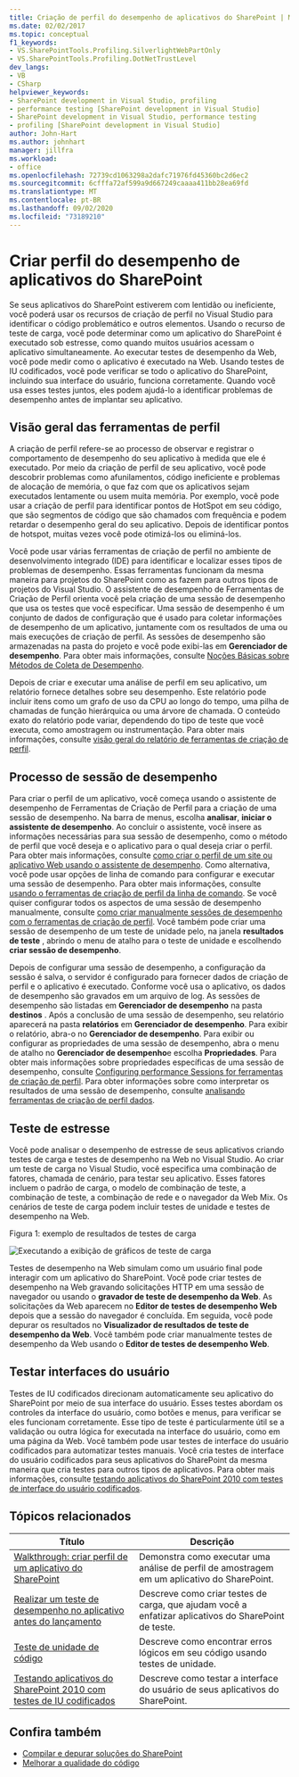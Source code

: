 ```yaml
---
title: Criação de perfil do desempenho de aplicativos do SharePoint | Microsoft Docs
ms.date: 02/02/2017
ms.topic: conceptual
f1_keywords:
- VS.SharePointTools.Profiling.SilverlightWebPartOnly
- VS.SharePointTools.Profiling.DotNetTrustLevel
dev_langs:
- VB
- CSharp
helpviewer_keywords:
- SharePoint development in Visual Studio, profiling
- performance testing [SharePoint development in Visual Studio]
- SharePoint development in Visual Studio, performance testing
- profiling [SharePoint development in Visual Studio]
author: John-Hart
ms.author: johnhart
manager: jillfra
ms.workload:
- office
ms.openlocfilehash: 72739cd1063298a2dafc71976fd45360bc2d6ec2
ms.sourcegitcommit: 6cfffa72af599a9d667249caaaa411bb28ea69fd
ms.translationtype: MT
ms.contentlocale: pt-BR
ms.lasthandoff: 09/02/2020
ms.locfileid: "73189210"
---
```

# <a name="profile-the-performance-of-sharepoint-applications"></a>Criar perfil do desempenho de aplicativos do SharePoint

Se seus aplicativos do SharePoint estiverem com lentidão ou ineficiente, você poderá usar os recursos de criação de perfil no Visual Studio para identificar o código problemático e outros elementos. Usando o recurso de teste de carga, você pode determinar como um aplicativo do SharePoint é executado sob estresse, como quando muitos usuários acessam o aplicativo simultaneamente. Ao executar testes de desempenho da Web, você pode medir como o aplicativo é executado na Web. Usando testes de IU codificados, você pode verificar se todo o aplicativo do SharePoint, incluindo sua interface do usuário, funciona corretamente. Quando você usa esses testes juntos, eles podem ajudá-lo a identificar problemas de desempenho antes de implantar seu aplicativo.

## <a name="profile-tools-overview"></a>Visão geral das ferramentas de perfil

A criação de perfil refere-se ao processo de observar e registrar o comportamento de desempenho do seu aplicativo à medida que ele é executado. Por meio da criação de perfil de seu aplicativo, você pode descobrir problemas como afunilamentos, código ineficiente e problemas de alocação de memória, o que faz com que os aplicativos sejam executados lentamente ou usem muita memória. Por exemplo, você pode usar a criação de perfil para identificar pontos de HotSpot em seu código, que são segmentos de código que são chamados com frequência e podem retardar o desempenho geral do seu aplicativo. Depois de identificar pontos de hotspot, muitas vezes você pode otimizá-los ou eliminá-los.

Você pode usar várias ferramentas de criação de perfil no ambiente de desenvolvimento integrado (IDE) para identificar e localizar esses tipos de problemas de desempenho. Essas ferramentas funcionam da mesma maneira para projetos do SharePoint como as fazem para outros tipos de projetos do Visual Studio. O assistente de desempenho de Ferramentas de Criação de Perfil orienta você pela criação de uma sessão de desempenho que usa os testes que você especificar. Uma sessão de desempenho é um conjunto de dados de configuração que é usado para coletar informações de desempenho de um aplicativo, juntamente com os resultados de uma ou mais execuções de criação de perfil. As sessões de desempenho são armazenadas na pasta do projeto e você pode exibi-las em **Gerenciador de desempenho**. Para obter mais informações, consulte [Noções Básicas sobre Métodos de Coleta de Desempenho](../profiling/understanding-performance-collection-methods.md).

Depois de criar e executar uma análise de perfil em seu aplicativo, um relatório fornece detalhes sobre seu desempenho. Este relatório pode incluir itens como um grafo de uso da CPU ao longo do tempo, uma pilha de chamadas de função hierárquica ou uma árvore de chamada. O conteúdo exato do relatório pode variar, dependendo do tipo de teste que você executa, como amostragem ou instrumentação. Para obter mais informações, consulte [visão geral do relatório de ferramentas de criação de perfil](../profiling/performance-report-overview.md).

## <a name="performance-session-process"></a>Processo de sessão de desempenho

Para criar o perfil de um aplicativo, você começa usando o assistente de desempenho de Ferramentas de Criação de Perfil para a criação de uma sessão de desempenho. Na barra de menus, escolha **analisar**, **iniciar o assistente de desempenho**. Ao concluir o assistente, você insere as informações necessárias para sua sessão de desempenho, como o método de perfil que você deseja e o aplicativo para o qual deseja criar o perfil. Para obter mais informações, consulte [como criar o perfil de um site ou aplicativo Web usando o assistente de desempenho](../profiling/how-to-collect-performance-data-for-a-web-site.md). Como alternativa, você pode usar opções de linha de comando para configurar e executar uma sessão de desempenho. Para obter mais informações, consulte [usando o ferramentas de criação de perfil da linha de comando](../profiling/using-the-profiling-tools-from-the-command-line.md). Se você quiser configurar todos os aspectos de uma sessão de desempenho manualmente, consulte [como criar manualmente sessões de desempenho com o ferramentas de criação de perfil](../profiling/how-to-manually-create-performance-sessions.md). Você também pode criar uma sessão de desempenho de um teste de unidade pelo, na janela **resultados de teste** , abrindo o menu de atalho para o teste de unidade e escolhendo **criar sessão de desempenho**.

Depois de configurar uma sessão de desempenho, a configuração da sessão é salva, o servidor é configurado para fornecer dados de criação de perfil e o aplicativo é executado. Conforme você usa o aplicativo, os dados de desempenho são gravados em um arquivo de log. As sessões de desempenho são listadas em **Gerenciador de desempenho** na pasta **destinos** . Após a conclusão de uma sessão de desempenho, seu relatório aparecerá na pasta **relatórios** em **Gerenciador de desempenho**. Para exibir o relatório, abra-o no **Gerenciador de desempenho**. Para exibir ou configurar as propriedades de uma sessão de desempenho, abra o menu de atalho no **Gerenciador de desempenho**e escolha **Propriedades**. Para obter mais informações sobre propriedades específicas de uma sessão de desempenho, consulte [Configuring performance Sessions for ferramentas de criação de perfil](../profiling/configuring-performance-sessions.md). Para obter informações sobre como interpretar os resultados de uma sessão de desempenho, consulte [analisando ferramentas de criação de perfil dados](../profiling/analyzing-performance-tools-data.md).

## <a name="stress-test"></a>Teste de estresse

Você pode analisar o desempenho de estresse de seus aplicativos criando testes de carga e testes de desempenho na Web no Visual Studio. Ao criar um teste de carga no Visual Studio, você especifica uma combinação de fatores, chamada de cenário, para testar seu aplicativo. Esses fatores incluem o padrão de carga, o modelo de combinação de teste, a combinação de teste, a combinação de rede e o navegador da Web Mix. Os cenários de teste de carga podem incluir testes de unidade e testes de desempenho na Web.

Figura 1: exemplo de resultados de testes de carga

![Executando a exibição de gráficos de teste de carga](../sharepoint/media/load-webgraphs.png "Executando a exibição de gráficos de teste de carga")

Testes de desempenho na Web simulam como um usuário final pode interagir com um aplicativo do SharePoint. Você pode criar testes de desempenho na Web gravando solicitações HTTP em uma sessão de navegador ou usando o **gravador de teste de desempenho da Web**. As solicitações da Web aparecem no **Editor de testes de desempenho Web** depois que a sessão do navegador é concluída. Em seguida, você pode depurar os resultados no **Visualizador de resultados de teste de desempenho da Web**. Você também pode criar manualmente testes de desempenho da Web usando o **Editor de testes de desempenho Web**.

## <a name="test-user-interfaces"></a>Testar interfaces do usuário

Testes de IU codificados direcionam automaticamente seu aplicativo do SharePoint por meio de sua interface do usuário. Esses testes abordam os controles da interface do usuário, como botões e menus, para verificar se eles funcionam corretamente. Esse tipo de teste é particularmente útil se a validação ou outra lógica for executada na interface do usuário, como em uma página da Web. Você também pode usar testes de interface do usuário codificados para automatizar testes manuais. Você cria testes de interface do usuário codificados para seus aplicativos do SharePoint da mesma maneira que cria testes para outros tipos de aplicativos. Para obter mais informações, consulte [testando aplicativos do SharePoint 2010 com testes de interface do usuário codificados](/visualstudio/test/testing-sharepoint-2010-applications-with-coded-ui-tests?view=vs-2015).

## <a name="related-topics"></a>Tópicos relacionados

|Título|Descrição|
|-----------|-----------------|
|[Walkthrough: criar perfil de um aplicativo do SharePoint](../sharepoint/walkthrough-profiling-a-sharepoint-application.md)|Demonstra como executar uma análise de perfil de amostragem em um aplicativo do SharePoint.|
|[Realizar um teste de desempenho no aplicativo antes do lançamento](/azure/devops/test/load-test/run-performance-tests-app-before-release?view=vsts)|Descreve como criar testes de carga, que ajudam você a enfatizar aplicativos do SharePoint de teste.|
|[Teste de unidade de código](../test/unit-test-your-code.md)|Descreve como encontrar erros lógicos em seu código usando testes de unidade.|
|[Testando aplicativos do SharePoint 2010 com testes de IU codificados](/visualstudio/test/testing-sharepoint-2010-applications-with-coded-ui-tests?view=vs-2015)|Descreve como testar a interface do usuário de seus aplicativos do SharePoint.|

## <a name="see-also"></a>Confira também

- [Compilar e depurar soluções do SharePoint](../sharepoint/building-and-debugging-sharepoint-solutions.md)
- [Melhorar a qualidade do código](../test/improve-code-quality.md)